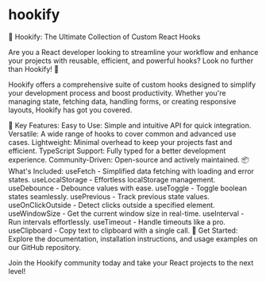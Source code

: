 # hookify
🚀 Hookify: The Ultimate Collection of Custom React Hooks

Are you a React developer looking to streamline your workflow and enhance your projects with reusable, efficient, and powerful hooks? Look no further than Hookify! 🎉

Hookify offers a comprehensive suite of custom hooks designed to simplify your development process and boost productivity. Whether you're managing state, fetching data, handling forms, or creating responsive layouts, Hookify has got you covered.

🌟 Key Features:
Easy to Use: Simple and intuitive API for quick integration.
Versatile: A wide range of hooks to cover common and advanced use cases.
Lightweight: Minimal overhead to keep your projects fast and efficient.
TypeScript Support: Fully typed for a better development experience.
Community-Driven: Open-source and actively maintained.
📦 What's Included:
useFetch - Simplified data fetching with loading and error states.
useLocalStorage - Effortless localStorage management.
useDebounce - Debounce values with ease.
useToggle - Toggle boolean states seamlessly.
usePrevious - Track previous state values.
useOnClickOutside - Detect clicks outside a specified element.
useWindowSize - Get the current window size in real-time.
useInterval - Run intervals effortlessly.
useTimeout - Handle timeouts like a pro.
useClipboard - Copy text to clipboard with a single call.
🔗 Get Started:
Explore the documentation, installation instructions, and usage examples on our GitHub repository.

Join the Hookify community today and take your React projects to the next level!
